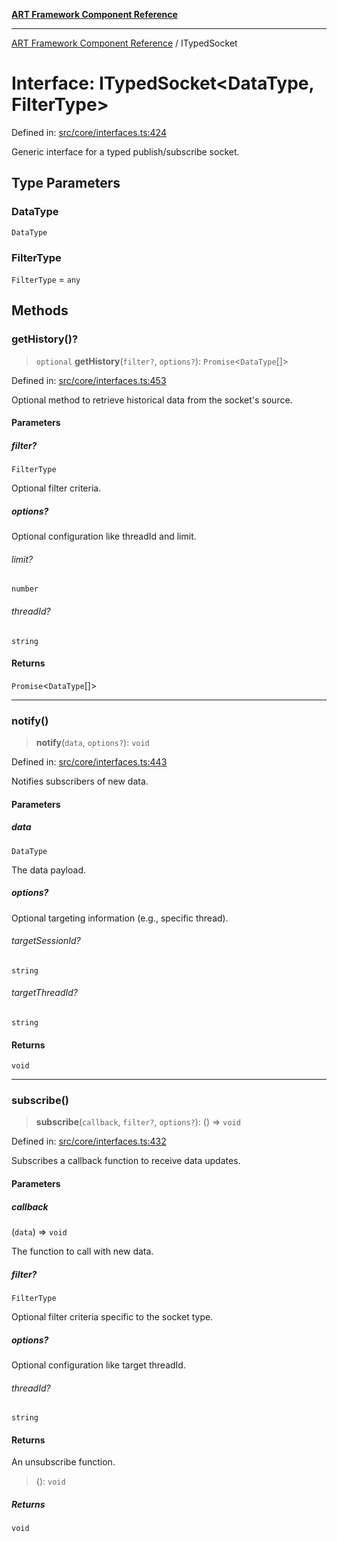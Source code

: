 [**ART Framework Component Reference**](../README.md)

***

[ART Framework Component Reference](../README.md) / ITypedSocket

# Interface: ITypedSocket\<DataType, FilterType\>

Defined in: [src/core/interfaces.ts:424](https://github.com/hashangit/ART/blob/389c66e54bc50d9dde33052d28a5a19571a13dbf/src/core/interfaces.ts#L424)

Generic interface for a typed publish/subscribe socket.

## Type Parameters

### DataType

`DataType`

### FilterType

`FilterType` = `any`

## Methods

### getHistory()?

> `optional` **getHistory**(`filter?`, `options?`): `Promise`\<`DataType`[]\>

Defined in: [src/core/interfaces.ts:453](https://github.com/hashangit/ART/blob/389c66e54bc50d9dde33052d28a5a19571a13dbf/src/core/interfaces.ts#L453)

Optional method to retrieve historical data from the socket's source.

#### Parameters

##### filter?

`FilterType`

Optional filter criteria.

##### options?

Optional configuration like threadId and limit.

###### limit?

`number`

###### threadId?

`string`

#### Returns

`Promise`\<`DataType`[]\>

***

### notify()

> **notify**(`data`, `options?`): `void`

Defined in: [src/core/interfaces.ts:443](https://github.com/hashangit/ART/blob/389c66e54bc50d9dde33052d28a5a19571a13dbf/src/core/interfaces.ts#L443)

Notifies subscribers of new data.

#### Parameters

##### data

`DataType`

The data payload.

##### options?

Optional targeting information (e.g., specific thread).

###### targetSessionId?

`string`

###### targetThreadId?

`string`

#### Returns

`void`

***

### subscribe()

> **subscribe**(`callback`, `filter?`, `options?`): () => `void`

Defined in: [src/core/interfaces.ts:432](https://github.com/hashangit/ART/blob/389c66e54bc50d9dde33052d28a5a19571a13dbf/src/core/interfaces.ts#L432)

Subscribes a callback function to receive data updates.

#### Parameters

##### callback

(`data`) => `void`

The function to call with new data.

##### filter?

`FilterType`

Optional filter criteria specific to the socket type.

##### options?

Optional configuration like target threadId.

###### threadId?

`string`

#### Returns

An unsubscribe function.

> (): `void`

##### Returns

`void`

